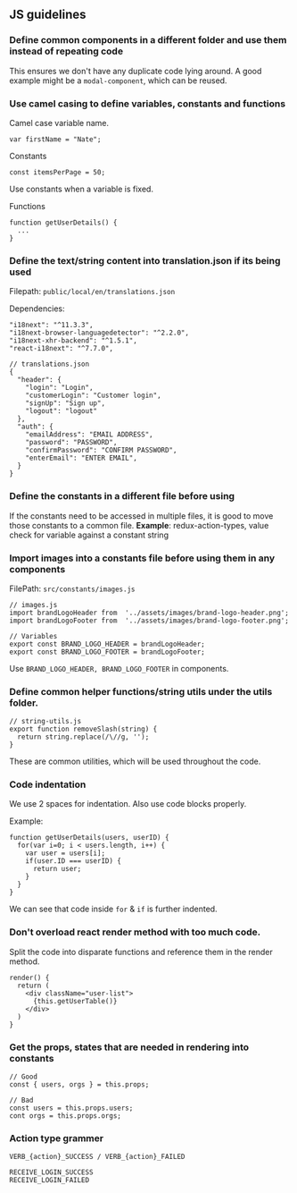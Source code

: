## JS guidelines

### Define common components in a different folder and use them instead of repeating code

This ensures we don't have any duplicate code lying around. A good example might be a `modal-component`, which can be reused.

### Use camel casing to define variables, constants and functions

Camel case variable name.
```
var firstName = "Nate";
```

Constants
```
const itemsPerPage = 50;
```

Use constants when a variable is fixed.

Functions
```
function getUserDetails() {
  ...
}
```

### Define the text/string content into translation.json if its being used

Filepath: `public/local/en/translations.json`

Dependencies:
```
"i18next": "^11.3.3",
"i18next-browser-languagedetector": "^2.2.0",
"i18next-xhr-backend": "^1.5.1",
"react-i18next": "^7.7.0",
```

```
// translations.json
{
  "header": {
    "login": "Login",
    "customerLogin": "Customer login",
    "signUp": "Sign up",
    "logout": "logout"
  },
  "auth": {
    "emailAddress": "EMAIL ADDRESS",
    "password": "PASSWORD",
    "confirmPassword": "CONFIRM PASSWORD",
    "enterEmail": "ENTER EMAIL",
  }
}
```

### Define the constants in a different file before using 

If the constants need to be accessed in multiple files, it is good to move those constants to a common file.
**Example**: redux-action-types, value check for variable against a constant string


### Import images into a constants file before using them in any components

FilePath: `src/constants/images.js`

```
// images.js
import brandLogoHeader from  '../assets/images/brand-logo-header.png';
import brandLogoFooter from  '../assets/images/brand-logo-footer.png';

// Variables
export const BRAND_LOGO_HEADER = brandLogoHeader;
export const BRAND_LOGO_FOOTER = brandLogoFooter;
```

Use `BRAND_LOGO_HEADER, BRAND_LOGO_FOOTER` in components.

### Define common helper functions/string utils under the utils folder.

```
// string-utils.js
export function removeSlash(string) {
  return string.replace(/\//g, '');
}
```

These are common utilities, which will be used throughout the code.

### Code indentation

We use 2 spaces for indentation. Also use code blocks properly.

Example:
```
function getUserDetails(users, userID) {
  for(var i=0; i < users.length, i++) {
    var user = users[i];
    if(user.ID === userID) {
      return user;
    }
  }
}
```

We can see that code inside `for` & `if` is further indented.

### Don't overload react render method with too much code.

Split the code into disparate functions and reference them in the render method.

```
render() {
  return (
    <div className="user-list">
      {this.getUserTable()}
    </div>
  )
}
```

### Get the props, states that are needed in rendering into constants

```
// Good
const { users, orgs } = this.props;

// Bad
const users = this.props.users;
cont orgs = this.props.orgs;
```

### Action type grammer

`VERB_{action}_SUCCESS / VERB_{action}_FAILED`

```
RECEIVE_LOGIN_SUCCESS
RECEIVE_LOGIN_FAILED
```
